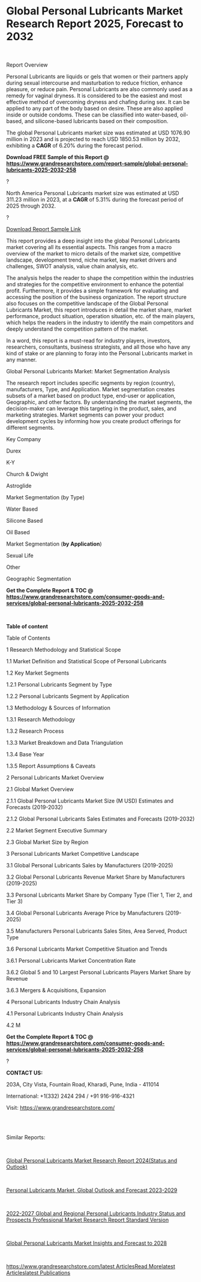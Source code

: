 <h1>Global Personal Lubricants Market Research Report 2025, Forecast to 2032</h1><br/><p>Report Overview</p>
 
 
 
 <p>Personal Lubricants are liquids or gels that women or their partners apply during sexual intercourse and masturbation to reduce friction, enhance pleasure, or reduce pain. Personal Lubricants are also commonly used as a remedy for vaginal dryness. It is considered to be the easiest and most effective method of overcoming dryness and chafing during sex. It can be applied to any part of the body based on desire. These are also applied inside or outside condoms. These can be classified into water-based, oil-based, and silicone-based lubricants based on their composition.</p>
 
 
 
 <p>The global Personal Lubricants market size was estimated at USD 1076.90 million in 2023 and is projected to reach USD 1850.53 million by 2032, exhibiting a <strong>CAGR</strong> of 6.20% during the forecast period.</p>
 
 
 
 <div><b>Download FREE Sample of this Report @ <a href="https://www.grandresearchstore.com/report-sample/global-personal-lubricants-2025-2032-258">https://www.grandresearchstore.com/report-sample/global-personal-lubricants-2025-2032-258</a></b></div>
 
 
 
 <p>? </p>
 
 
 
 <p>North America Personal Lubricants market size was estimated at USD 311.23 million in 2023, at a <strong>CAGR</strong> of 5.31% during the forecast period of 2025 through 2032.</p>
 
 
 
 <p>? </p>
 
 
 
 <p><a href="https://www.grandresearchstore.com/mr-admin/report-sample/global-personal-lubricants-2025-2032-258">Download Report Sample Link</a></p>
 
 
 
 <p>This report provides a deep insight into the global Personal Lubricants market covering all its essential aspects. This ranges from a macro overview of the market to micro details of the market size, competitive landscape, development trend, niche market, key market drivers and challenges, SWOT analysis, value chain analysis, etc.</p>
 
 
 
 <p>The analysis helps the reader to shape the competition within the industries and strategies for the competitive environment to enhance the potential profit. Furthermore, it provides a simple framework for evaluating and accessing the position of the business organization. The report structure also focuses on the competitive landscape of the Global Personal Lubricants Market, this report introduces in detail the market share, market performance, product situation, operation situation, etc. of the main players, which helps the readers in the industry to identify the main competitors and deeply understand the competition pattern of the market.</p>
 
 
 
 <p>In a word, this report is a must-read for industry players, investors, researchers, consultants, business strategists, and all those who have any kind of stake or are planning to foray into the Personal Lubricants market in any manner.</p>
 
 
 
 <p>Global Personal Lubricants Market: Market Segmentation Analysis</p>
 
 
 
 <p>The research report includes specific segments by region (country), manufacturers, Type, and Application. Market segmentation creates subsets of a market based on product type, end-user or application, Geographic, and other factors. By understanding the market segments, the decision-maker can leverage this targeting in the product, sales, and marketing strategies. Market segments can power your product development cycles by informing how you create product offerings for different segments.</p>
 
 
 
 <p>Key Company</p>
 
 
 
 <p>Durex</p>
 
 
 
 <p>K-Y</p>
 
 
 
 <p>Church & Dwight</p>
 
 
 
 <p>Astroglide</p>
 
 
 
 <p>Market Segmentation (by Type)</p>
 
 
 
 <p>Water Based</p>
 
 
 
 <p>Silicone Based</p>
 
 
 
 <p>Oil Based</p>
 
 
 
 <p>Market Segmentation (<strong>by Application</strong>)</p>
 
 
 
 <p>Sexual Life</p>
 
 
 
 <p>Other</p>
 
 
 
 <p>Geographic Segmentation</p>
 
 
 
 <div><b>Get the Complete Report & TOC @ <a href="https://www.grandresearchstore.com/consumer-goods-and-services/global-personal-lubricants-2025-2032-258">https://www.grandresearchstore.com/consumer-goods-and-services/global-personal-lubricants-2025-2032-258</a></b></div>
 
 
 
 <p><br />
 
 <b>Table of content</b></p>
 
 
 
 <p>Table of Contents<br />
 
 1 Research Methodology and Statistical Scope<br />
 
 1.1 Market Definition and Statistical Scope of Personal Lubricants<br />
 
 1.2 Key Market Segments<br />
 
 1.2.1 Personal Lubricants Segment by Type<br />
 
 1.2.2 Personal Lubricants Segment by Application<br />
 
 1.3 Methodology & Sources of Information<br />
 
 1.3.1 Research Methodology<br />
 
 1.3.2 Research Process<br />
 
 1.3.3 Market Breakdown and Data Triangulation<br />
 
 1.3.4 Base Year<br />
 
 1.3.5 Report Assumptions & Caveats<br />
 
 2 Personal Lubricants Market Overview<br />
 
 2.1 Global Market Overview<br />
 
 2.1.1 Global Personal Lubricants Market Size (M USD) Estimates and Forecasts (2019-2032)<br />
 
 2.1.2 Global Personal Lubricants Sales Estimates and Forecasts (2019-2032)<br />
 
 2.2 Market Segment Executive Summary<br />
 
 2.3 Global Market Size by Region<br />
 
 3 Personal Lubricants Market Competitive Landscape<br />
 
 3.1 Global Personal Lubricants Sales by Manufacturers (2019-2025)<br />
 
 3.2 Global Personal Lubricants Revenue Market Share by Manufacturers (2019-2025)<br />
 
 3.3 Personal Lubricants Market Share by Company Type (Tier 1, Tier 2, and Tier 3)<br />
 
 3.4 Global Personal Lubricants Average Price by Manufacturers (2019-2025)<br />
 
 3.5 Manufacturers Personal Lubricants Sales Sites, Area Served, Product Type<br />
 
 3.6 Personal Lubricants Market Competitive Situation and Trends<br />
 
 3.6.1 Personal Lubricants Market Concentration Rate<br />
 
 3.6.2 Global 5 and 10 Largest Personal Lubricants Players Market Share by Revenue<br />
 
 3.6.3 Mergers & Acquisitions, Expansion<br />
 
 4 Personal Lubricants Industry Chain Analysis<br />
 
 4.1 Personal Lubricants Industry Chain Analysis<br />
 
 4.2 M</p>
 
 
 
 <div><b>Get the Complete Report & TOC @ <a href="https://www.grandresearchstore.com/consumer-goods-and-services/global-personal-lubricants-2025-2032-258">https://www.grandresearchstore.com/consumer-goods-and-services/global-personal-lubricants-2025-2032-258</a></b></div>
 
 
 
 <p>? </p>
 
 
 
 <p><b>CONTACT US:</b><br />
 
 203A, City Vista, Fountain Road, Kharadi, Pune, India - 411014<br />
 
 International: +1(332) 2424 294 / +91 916-916-4321<br />
 
 Visit: <a href="https://www.grandresearchstore.com/">https://www.grandresearchstore.com/</a><br />
 
 <br />
 
 <br />
 
 Similar Reports:<br />
 
 <br />
 
 <a href="https://www.grandresearchstore.com/consumer-goods-and-services/global-personal-lubricants-2024-438">Global Personal Lubricants Market Research Report 2024(Status and Outlook)</a><br />
 
 <br />
 
 <a href="https://www.grandresearchstore.com/consumer-goods-and-services/global-personal-lubricants-forecast-2023-2029-29">Personal Lubricants Market, Global Outlook and Forecast 2023-2029</a><br />
 
 <br />
 
 <a href="https://www.grandresearchstore.com/consumer-goods-and-services/global-regional-personal-lubricants-2022-2027-526">2022-2027 Global and Regional Personal Lubricants Industry Status and Prospects Professional Market Research Report Standard Version</a><br />
 
 <br />
 
 <a href="https://www.grandresearchstore.com/consumer-goods-and-services/global-personal-lubricants-2028-195">Global Personal Lubricants Market Insights and Forecast to 2028</a><br />
 
 <br />
 
 <a href="https://gyeongbokgung.com">https://www.grandresearchstore.com/</a><a href="https://hallyeomaritime.com">latest Articles</a><a href="https://jingwansa.com">Read More</a><a href="https://nguoiviet.jp/">latest Articles</a><a href="https://www.intelmarketresearch.com/">latest Publications</a></p>